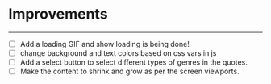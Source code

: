 # Improvements
-----------------

* [ ] Add a loading GIF and show loading is being done!
* [ ] change background and text colors based on css vars in js
* [ ] Add a select button to select different types of genres in the quotes.
* [ ] Make the content to shrink and grow as per the screen viewports.
